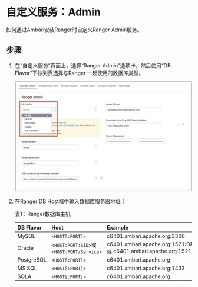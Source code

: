 自定义服务：Admin
================================================================================
如何通过Ambari安装Ranger时自定义Ranger Admin服务。

## 步骤
1. 在“自定义服务”页面上，选择“Ranger Admin”选项卡，然后使用“DB Flavor”下拉列表选择与Ranger
一起使用的数据库类型。

    ![选择数据库](img/4.png)

2. 在Ranger DB Host框中输入数据库服务器地址：

    表1：Ranger数据库主机

    | DB Flavor | Host | Example |
    | :------------- | :------------- | :------------ |
    | MySQL | `<HOST[:PORT]>` | c6401.ambari.apache.org:3306 |
    | Oracle | `<HOST:PORT:SID>`或`<HOST:PORT/Service>` | c6401.ambari.apache.org:1521:ORCL 或 c6401.ambari.apache.org:1521/XE |
    | PostgreSQL | `<HOST[:PORT]>` | c6401.ambari.apache.org |
    | MS SQL | `<HOST[:PORT]>` | c6401.ambari.apache.org:1433 |
    | SQLA | `<HOST[:PORT]>` | c6401.ambari.apache.org |
